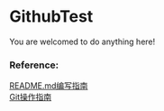 # GithubTest
You are welcomed to do anything here!

### Reference:

[README.md编写指南](https://www.runoob.com/markdown/md-tutorial.html)<br>[Git操作指南](https://www.liaoxuefeng.com/wiki/896043488029600)

